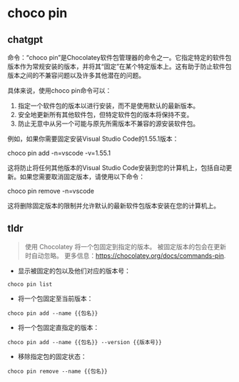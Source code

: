 # choco pin 
## chatgpt 
命令：“choco pin”是Chocolatey软件包管理器的命令之一。它指定特定的软件包版本作为常规安装的版本，并将其“固定”在某个特定版本上。这有助于防止软件包版本之间的不兼容问题以及许多其他潜在的问题。

具体来说，使用choco pin命令可以：

1. 指定一个软件包的版本以进行安装，而不是使用默认的最新版本。
2. 安全地更新所有其他软件包，但特定软件包的版本将保持不变。
3. 防止无意中从另一个可能与原先所需版本不兼容的源安装软件包。

例如，如果你需要固定安装Visual Studio Code的1.55.1版本：

choco pin add -n=vscode -v=1.55.1

这将防止将任何其他版本的Visual Studio Code安装到您的计算机上，包括自动更新。如果您需要取消固定版本，请使用以下命令：

choco pin remove -n=vscode

这将删除固定版本的限制并允许默认的最新软件包版本安装在您的计算机上。 

## tldr 
 
> 使用 Chocolatey 将一个包固定到指定的版本。
> 被固定版本的包会在更新时自动忽略。
> 更多信息：<https://chocolatey.org/docs/commands-pin>.

- 显示被固定的包以及他们对应的版本号：

`choco pin list`

- 将一个包固定至当前版本：

`choco pin add --name {{包名}}`

- 将一个包固定直指定的版本：

`choco pin add --name {{包名}} --version {{版本号}}`

- 移除指定包的固定状态：

`choco pin remove --name {{包名}}`
